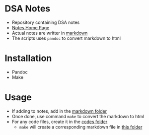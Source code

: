 # DSA Notes

* Repository containing DSA notes
* [Notes Home Page](./html/README.html)
* Actual notes are writter in [markdown](./markdown/)
* The scripts uses `pandoc` to convert markdown to html

# Installation

* Pandoc
* Make

# Usage

* If adding to notes, add in the [markdown folder](./markdown)
* Once done, use command `make` to convert the markdown to html
* For any code files, create it in the [codes folder](./codes)
  * `make` will create a corresponding markdown file in [this folder](./markdown/codes)
